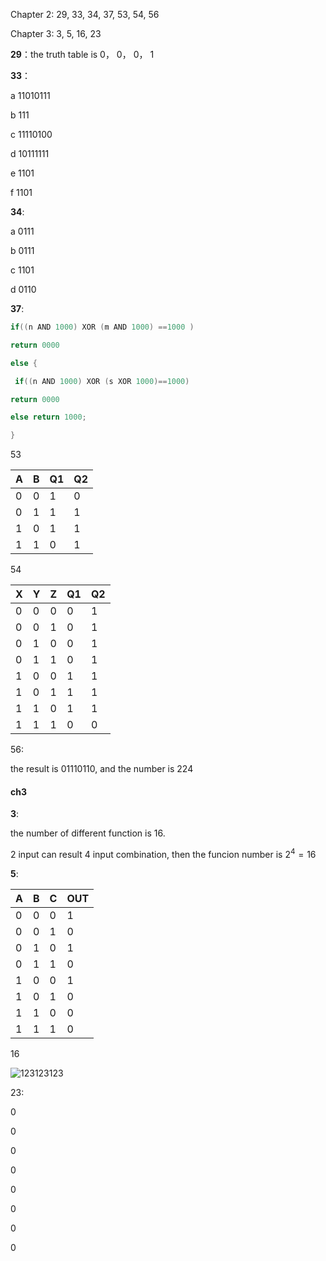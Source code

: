Chapter 2: 29, 33, 34, 37, 53, 54, 56

Chapter 3: 3, 5, 16, 23



**29**：the truth table is  0， 0， 0， 1



**33**：

a 11010111

b 111

c 11110100

d 10111111

e 1101

f 1101



**34**:

a 0111

b 0111

c 1101

d 0110



**37**:

~~~c
if((n AND 1000) XOR (m AND 1000) ==1000 )

return 0000

else {

 if((n AND 1000) XOR (s XOR 1000)==1000)

return 0000

else return 1000;

}
~~~



53

| A    | B    | Q1   | Q2   |
| ---- | ---- | ---- | ---- |
| 0    | 0    | 1    | 0    |
| 0    | 1    | 1    | 1    |
| 1    | 0    | 1    | 1    |
| 1    | 1    | 0    | 1    |



54

| X    | Y    | Z    | Q1   | Q2   |
| ---- | ---- | ---- | ---- | ---- |
| 0    | 0    | 0    | 0    | 1    |
| 0    | 0    | 1    | 0    | 1    |
| 0    | 1    | 0    | 0    | 1    |
| 0    | 1    | 1    | 0    | 1    |
| 1    | 0    | 0    | 1    | 1    |
| 1    | 0    | 1    | 1    | 1    |
| 1    | 1    | 0    | 1    | 1    |
| 1    | 1    | 1    | 0    | 0    |



56:

the result is 01110110, and the number is 224 



#### ch3

**3**:

the number of  different function is 16. 

2 input can result 4 input combination, then the funcion number is $2^4=16$



**5**:

| A    | B    | C    | OUT  |
| ---- | ---- | ---- | ---- |
| 0    | 0    | 0    | 1    |
| 0    | 0    | 1    | 0    |
| 0    | 1    | 0    | 1    |
| 0    | 1    | 1    | 0    |
| 1    | 0    | 0    | 1    |
| 1    | 0    | 1    | 0    |
| 1    | 1    | 0    | 0    |
| 1    | 1    | 1    | 0    |



16

![123123123](https://cdn.raynor.top/typora/202007/06/140236-6446.jpeg)





23:

0

0

0

0

0

0

0

0


